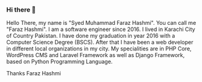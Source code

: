 ### Hi there 👋

<!--
**hashmiDeveloper745/hashmiDeveloper745** is a ✨ _special_ ✨ repository because its `README.md` (this file) appears on your GitHub profile.

Here are some ideas to get you started:

- 🔭 I’m currently working on ...
- 🌱 I’m currently learning ...
- 👯 I’m looking to collaborate on ...
- 🤔 I’m looking for help with ...
- 💬 Ask me about ...
- 📫 How to reach me: ...
- 😄 Pronouns: ...
- ⚡ Fun fact: ...
-->
Hello There, my name is "Syed Muhammad Faraz Hashmi".
You can call me "Faraz Hashmi". I am a software engineer since 2016.
I lived in Karachi City of Country Pakistan.
I have done my graduation in year 2016 with a Computer Science Degree (BSCS).
After that I have been a web developer in different local organizations in my city.
My specialities are in PHP Core, WordPress CMS and Laravel Framework as well as Django Framework, based on Python Programming Language.
<!-- For Business with me, Check Out my profile @ Fiverr: http://bit.ly/2nfgCsZ -->
Thanks Faraz Hashmi
